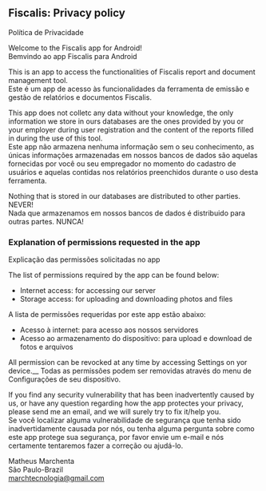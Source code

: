 ## Fiscalis: Privacy policy
Política de Privacidade

Welcome to the Fiscalis app for Android!<br />
Bemvindo ao app Fiscalis para Android

This is an app to access the functionalities of Fiscalis report and document management tool.<br />
Este é um app de acesso às funcionalidades da ferramenta de emissão e gestão de relatórios e documentos Fiscalis.

This app does not colletc any data without your knowledge, the only information we store in ours databases are the ones provided by you or your employer during user registration and the content of the reports filled in during the use of this tool. <br />
Este app não armazena nenhuma informação sem o seu conhecimento, as únicas informações armazenadas em nossos bancos de dados são aquelas fornecidas por você ou seu empregador no momento do cadastro de usuários e aquelas contidas nos relatórios preenchidos durante o uso desta ferramenta.

Nothing that is stored in our databases are distributed to other parties. NEVER!<br />
Nada que armazenamos em nossos bancos de dados é distribuido para outras partes. NUNCA!

### Explanation of permissions requested in the app
Explicação das permissões solicitadas no app

The list of permissions required by the app can be found below:
- Internet access: for accessing our server
- Storage access: for uploading and downloading photos and files

A lista de permissões requeridas por este app estão abaixo:
- Acesso à internet: para acesso aos nossos servidores
- Acesso ao armazenamento do dispositivo: para upload e download de fotos e arquivos

All permission can be revocked at any time by accessing Settings on yor device.__
Todas as permissões podem ser removidas através do menu de Configurações de seu dispositivo.


If you find any security vulnerability that has been inadvertently caused by us, or have any question regarding how the app protectes your privacy, please send me an email, and we will surely try to fix it/help you.<br />
Se você localizar alguma vulnerabilidade de segurança que tenha sido inadvertidamente causada por nós, ou tenha alguma pergunta sobre como este app protege sua segurança, por favor envie um e-mail e nós certamente tentaremos fazer a correção ou ajudá-lo.

 
Matheus Marchenta <br />
São Paulo-Brazil<br />
marchtecnologia@gmail.com
